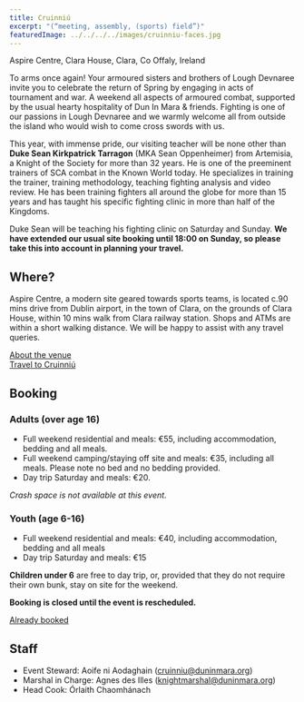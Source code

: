 ```yaml
---
title: Cruinniú
excerpt: "(“meeting, assembly, (sports) field”)"
featuredImage: ../../../../images/cruinniu-faces.jpg
---
```

Aspire Centre, Clara House, Clara, Co Offaly, Ireland 

To arms once again! Your armoured sisters and brothers of Lough Devnaree invite you to celebrate the return of Spring by engaging in acts of tournament and war. A weekend all aspects of armoured combat, supported by the usual hearty hospitality of Dun In Mara & friends. Fighting is one of our passions in Lough Devnaree and we warmly welcome all from outside the island who would wish to come cross swords with us. 

This year, with immense pride, our visiting teacher will be none other than **Duke Sean Kirkpatrick Tarragon** (MKA Sean Oppenheimer) from Artemisia, a Knight of the Society for more than 32 years. He is one of the preeminent trainers of SCA combat in the Known World today. He specializes in training the trainer, training methodology, teaching fighting analysis and video review. He has been training fighters all around the globe for more than 15 years and has taught his specific fighting clinic in more than half of the Kingdoms.

Duke Sean will be teaching his fighting clinic on Saturday and Sunday. **We have extended our usual site booking until 18:00 on Sunday, so please take this into account in planning your travel.**

## Where?

Aspire Centre, a modern site geared towards sports teams, is located c.90 mins drive from Dublin airport, in the town of Clara, on the grounds of Clara House, within 10 mins walk from Clara railway station. Shops and ATMs are within a short walking distance. We will be happy to assist with any travel queries.

[About the venue](/events/2020/cruinniu/location/)  
[Travel to Cruinniú](/events/2020/cruinniu/travel/)

## Booking

### Adults (over age 16)

* Full weekend residential and meals: €55, including accommodation, bedding and all meals.
* Full weekend camping/staying off site and meals: €35, including all meals. Please note no bed and no bedding provided.
* Day trip Saturday and meals: €20.

_Crash space is not available at this event._

### Youth (age 6-16)

* Full weekend residential and meals: €40, including accommodation, bedding and all meals
* Day trip Saturday and meals: €15

**Children under 6** are free to day trip, or, provided that they do not require their own bunk, stay on site for the weekend.

**Booking is closed until the event is rescheduled.**

[Already booked](/events/2020/cruinniu/booked/)

## Staff

* Event Steward: Aoife ni Aodaghain  (cruinniu@duninmara.org)
* Marshal in Charge: Agnes des Illes  (knightmarshal@duninmara.org)
* Head Cook: Órlaith Chaomhánach